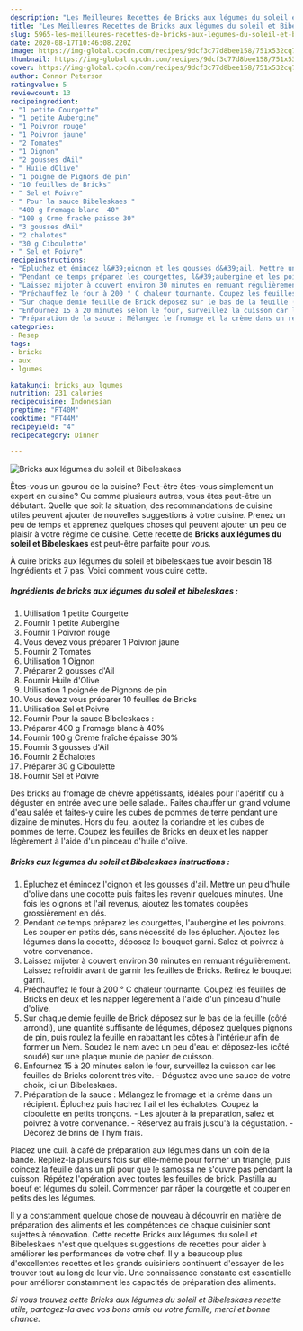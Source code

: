 ```yaml
---
description: "Les Meilleures Recettes de Bricks aux légumes du soleil et Bibeleskaes"
title: "Les Meilleures Recettes de Bricks aux légumes du soleil et Bibeleskaes"
slug: 5965-les-meilleures-recettes-de-bricks-aux-legumes-du-soleil-et-bibeleskaes
date: 2020-08-17T10:46:08.220Z
image: https://img-global.cpcdn.com/recipes/9dcf3c77d8bee158/751x532cq70/bricks-aux-legumes-du-soleil-et-bibeleskaes-photo-principale-de-la-recette.jpg
thumbnail: https://img-global.cpcdn.com/recipes/9dcf3c77d8bee158/751x532cq70/bricks-aux-legumes-du-soleil-et-bibeleskaes-photo-principale-de-la-recette.jpg
cover: https://img-global.cpcdn.com/recipes/9dcf3c77d8bee158/751x532cq70/bricks-aux-legumes-du-soleil-et-bibeleskaes-photo-principale-de-la-recette.jpg
author: Connor Peterson
ratingvalue: 5
reviewcount: 13
recipeingredient:
- "1 petite Courgette"
- "1 petite Aubergine"
- "1 Poivron rouge"
- "1 Poivron jaune"
- "2 Tomates"
- "1 Oignon"
- "2 gousses dAil"
- " Huile dOlive"
- "1 poigne de Pignons de pin"
- "10 feuilles de Bricks"
- " Sel et Poivre"
- " Pour la sauce Bibeleskaes "
- "400 g Fromage blanc  40"
- "100 g Crme frache paisse 30"
- "3 gousses dAil"
- "2 chalotes"
- "30 g Ciboulette"
- " Sel et Poivre"
recipeinstructions:
- "Épluchez et émincez l&#39;oignon et les gousses d&#39;ail. Mettre un peu d&#39;huile d&#39;olive dans une cocotte puis faites les revenir quelques minutes. Une fois les oignons et l&#39;ail revenus, ajoutez les tomates coupées grossièrement en dés."
- "Pendant ce temps préparez les courgettes, l&#39;aubergine et les poivrons. Les couper en petits dés, sans nécessité de les éplucher. Ajoutez les légumes dans la cocotte, déposez le bouquet garni. Salez et poivrez à votre convenance."
- "Laissez mijoter à couvert environ 30 minutes en remuant régulièrement. Laissez refroidir avant de garnir les feuilles de Bricks. Retirez le bouquet garni."
- "Préchauffez le four à 200 ° C chaleur tournante. Coupez les feuilles de Bricks en deux et les napper légèrement à l&#39;aide d&#39;un pinceau d&#39;huile d&#39;olive."
- "Sur chaque demie feuille de Brick déposez sur le bas de la feuille (côté arrondi), une quantité suffisante de légumes, déposez quelques pignons de pin, puis roulez la feuille en rabattant les côtes à l&#39;intérieur afin de former un Nem. Soudez le nem avec un peu d&#39;eau et déposez-les (côté soudé) sur une plaque munie de papier de cuisson."
- "Enfournez 15 à 20 minutes selon le four, surveillez la cuisson car les feuilles de Bricks colorent très vite. Dégustez avec une sauce de votre choix, ici un Bibeleskaes."
- "Préparation de la sauce : Mélangez le fromage et la crème dans un récipient. Épluchez puis hachez l&#39;ail et les échalotes. Coupez la ciboulette en petits tronçons. Les ajouter à la préparation, salez et poivrez à votre convenance. Réservez au frais jusqu&#39;à la dégustation. Décorez de brins de Thym frais."
categories:
- Resep
tags:
- bricks
- aux
- lgumes

katakunci: bricks aux lgumes 
nutrition: 231 calories
recipecuisine: Indonesian
preptime: "PT40M"
cooktime: "PT44M"
recipeyield: "4"
recipecategory: Dinner

---
```



![Bricks aux légumes du soleil et Bibeleskaes](https://img-global.cpcdn.com/recipes/9dcf3c77d8bee158/751x532cq70/bricks-aux-legumes-du-soleil-et-bibeleskaes-photo-principale-de-la-recette.jpg)

Êtes-vous un gourou de la cuisine? Peut-être êtes-vous simplement un expert en cuisine? Ou comme plusieurs autres, vous êtes peut-être un débutant. Quelle que soit la situation, des recommandations de cuisine utiles peuvent ajouter de nouvelles suggestions à votre cuisine. Prenez un peu de temps et apprenez quelques choses qui peuvent ajouter un peu de plaisir à votre régime de cuisine. Cette recette de <strong> Bricks aux légumes du soleil et Bibeleskaes </strong> est peut-être parfaite pour vous.

<!--inarticleads1-->

À cuire bricks aux légumes du soleil et bibeleskaes tue avoir besoin 18 Ingrédients et 7 pas. Voici comment vous cuire cette.

##### Ingrédients de bricks aux légumes du soleil et bibeleskaes :

1. Utilisation 1 petite Courgette
1. Fournir 1 petite Aubergine
1. Fournir 1 Poivron rouge
1. Vous devez vous préparer 1 Poivron jaune
1. Fournir 2 Tomates
1. Utilisation 1 Oignon
1. Préparer 2 gousses d&#39;Ail
1. Fournir  Huile d&#39;Olive
1. Utilisation 1 poignée de Pignons de pin
1. Vous devez vous préparer 10 feuilles de Bricks
1. Utilisation  Sel et Poivre
1. Fournir  Pour la sauce Bibeleskaes :
1. Préparer 400 g Fromage blanc à 40%
1. Fournir 100 g Crème fraîche épaisse 30%
1. Fournir 3 gousses d&#39;Ail
1. Fournir 2 Échalotes
1. Préparer 30 g Ciboulette
1. Fournir  Sel et Poivre


Des bricks au fromage de chèvre appétissants, idéales pour l&#39;apéritif ou à déguster en entrée avec une belle salade.. Faites chauffer un grand volume d&#39;eau salée et faites-y cuire les cubes de pommes de terre pendant une dizaine de minutes. Hors du feu, ajoutez la coriandre et les cubes de pommes de terre. Coupez les feuilles de Bricks en deux et les napper légèrement à l&#39;aide d&#39;un pinceau d&#39;huile d&#39;olive. 

<!--inarticleads2-->

##### Bricks aux légumes du soleil et Bibeleskaes instructions :

1. Épluchez et émincez l&#39;oignon et les gousses d&#39;ail. Mettre un peu d&#39;huile d&#39;olive dans une cocotte puis faites les revenir quelques minutes. Une fois les oignons et l&#39;ail revenus, ajoutez les tomates coupées grossièrement en dés.
1. Pendant ce temps préparez les courgettes, l&#39;aubergine et les poivrons. Les couper en petits dés, sans nécessité de les éplucher. Ajoutez les légumes dans la cocotte, déposez le bouquet garni. Salez et poivrez à votre convenance.
1. Laissez mijoter à couvert environ 30 minutes en remuant régulièrement. Laissez refroidir avant de garnir les feuilles de Bricks. Retirez le bouquet garni.
1. Préchauffez le four à 200 ° C chaleur tournante. Coupez les feuilles de Bricks en deux et les napper légèrement à l&#39;aide d&#39;un pinceau d&#39;huile d&#39;olive.
1. Sur chaque demie feuille de Brick déposez sur le bas de la feuille (côté arrondi), une quantité suffisante de légumes, déposez quelques pignons de pin, puis roulez la feuille en rabattant les côtes à l&#39;intérieur afin de former un Nem. Soudez le nem avec un peu d&#39;eau et déposez-les (côté soudé) sur une plaque munie de papier de cuisson.
1. Enfournez 15 à 20 minutes selon le four, surveillez la cuisson car les feuilles de Bricks colorent très vite. - Dégustez avec une sauce de votre choix, ici un Bibeleskaes.
1. Préparation de la sauce : Mélangez le fromage et la crème dans un récipient. Épluchez puis hachez l&#39;ail et les échalotes. Coupez la ciboulette en petits tronçons. - Les ajouter à la préparation, salez et poivrez à votre convenance. - Réservez au frais jusqu&#39;à la dégustation. - Décorez de brins de Thym frais.


Placez une cuil. à café de préparation aux légumes dans un coin de la bande. Repliez-la plusieurs fois sur elle-même pour former un triangle, puis coincez la feuille dans un pli pour que le samossa ne s&#39;ouvre pas pendant la cuisson. Répétez l&#39;opération avec toutes les feuilles de brick. Pastilla au boeuf et légumes du soleil. Commencer par râper la courgette et couper en petits dès les légumes. 

<!--inarticleads1-->

<p>
Il y a constamment quelque chose de nouveau à découvrir en matière de préparation des aliments et les compétences de chaque cuisinier sont sujettes à rénovation. Cette recette Bricks aux légumes du soleil et Bibeleskaes n'est que quelques suggestions de recettes pour aider à améliorer les performances de votre chef. Il y a beaucoup plus d'excellentes recettes et les grands cuisiniers continuent d'essayer de les trouver tout au long de leur vie. Une connaissance constante est essentielle pour améliorer constamment les capacités de préparation des aliments.
</p>

<p>
<i>Si vous trouvez cette Bricks aux légumes du soleil et Bibeleskaes recette utile, partagez-la avec vos bons amis ou votre famille, merci et bonne chance.</i>
</p>
